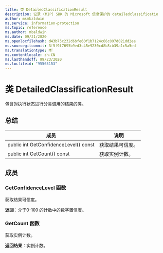 ```yaml
---
title: 类 DetailedClassificationResult
description: 记录 (MIP) SDK 的 Microsoft 信息保护的 detailedclassificationresult：：未定义的类。
author: msmbaldwin
ms.service: information-protection
ms.topic: reference
ms.author: mbaldwin
ms.date: 09/21/2020
ms.openlocfilehash: d43b75c232d6bfe60f1b7124c66c007d021dd2ee
ms.sourcegitcommit: 3f5f9f7695b9ed3c45e9230cd8b8cb39a1c5a5ed
ms.translationtype: MT
ms.contentlocale: zh-CN
ms.lasthandoff: 09/23/2020
ms.locfileid: "95565153"
---
```

# <a name="class-detailedclassificationresult"></a>类 DetailedClassificationResult 
包含对执行状态进行分类调用的结果的类。
  
## <a name="summary"></a>总结
 成员                        | 说明                                
--------------------------------|---------------------------------------------
public int GetConfidenceLevel() const  |  获取结果可信度。
public int GetCount() const  |  获取实例计数。
  
## <a name="members"></a>成员
  
### <a name="getconfidencelevel-function"></a>GetConfidenceLevel 函数
获取结果可信度。

  
**返回**：介于0-100 的计数中的数字置信度。
  
### <a name="getcount-function"></a>GetCount 函数
获取实例计数。

  
**返回结果**：实例计数。